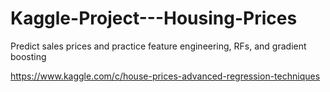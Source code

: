 # Kaggle-Project---Housing-Prices


Predict sales prices and practice feature engineering, RFs, and gradient boosting

https://www.kaggle.com/c/house-prices-advanced-regression-techniques
